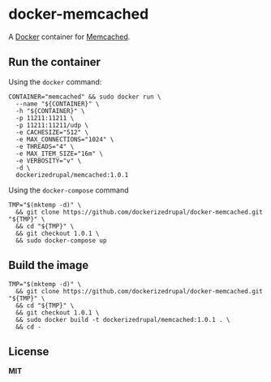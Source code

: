 # docker-memcached

A [Docker](https://docker.com/) container for [Memcached](http://memcached.org/).

## Run the container

Using the `docker` command:

    CONTAINER="memcached" && sudo docker run \
      --name "${CONTAINER}" \
      -h "${CONTAINER}" \
      -p 11211:11211 \
      -p 11211:11211/udp \
      -e CACHESIZE="512" \
      -e MAX_CONNECTIONS="1024" \
      -e THREADS="4" \
      -e MAX_ITEM_SIZE="16m" \
      -e VERBOSITY="v" \
      -d \
      dockerizedrupal/memcached:1.0.1
      
Using the `docker-compose` command

    TMP="$(mktemp -d)" \
      && git clone https://github.com/dockerizedrupal/docker-memcached.git "${TMP}" \
      && cd "${TMP}" \
      && git checkout 1.0.1 \
      && sudo docker-compose up

## Build the image

    TMP="$(mktemp -d)" \
      && git clone https://github.com/dockerizedrupal/docker-memcached.git "${TMP}" \
      && cd "${TMP}" \
      && git checkout 1.0.1 \
      && sudo docker build -t dockerizedrupal/memcached:1.0.1 . \
      && cd -

## License

**MIT**
